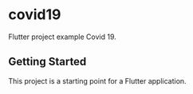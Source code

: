 # covid19

Flutter project example Covid 19.

## Getting Started

This project is a starting point for a Flutter application.